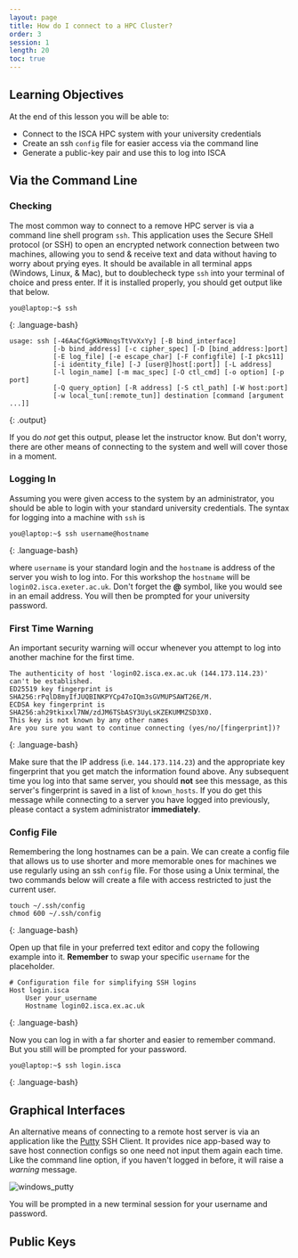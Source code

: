 ```yaml
---
layout: page
title: How do I connect to a HPC Cluster?
order: 3
session: 1
length: 20
toc: true
---
```


## Learning Objectives

At the end of this lesson you will be able to:

- Connect to the ISCA HPC system with your university credentials
- Create an ssh `config` file for easier access via the command line
- Generate a public-key pair and use this to log into ISCA

## Via the Command Line

### Checking 
The most common way to connect to a remove HPC server is via a command line shell program `ssh`. This application uses the Secure SHell protocol (or SSH) to open an encrypted network connection between two machines, allowing you to send & receive text and data without having to worry about prying eyes. It should be available in all terminal apps (Windows, Linux, & Mac), but to doublecheck type `ssh` into your terminal of choice and press enter. If it is installed properly, you should get output like that below.

~~~
you@laptop:~$ ssh
~~~
{: .language-bash}

~~~
usage: ssh [-46AaCfGgKkMNnqsTtVvXxYy] [-B bind_interface]
           [-b bind_address] [-c cipher_spec] [-D [bind_address:]port]
           [-E log_file] [-e escape_char] [-F configfile] [-I pkcs11]
           [-i identity_file] [-J [user@]host[:port]] [-L address]
           [-l login_name] [-m mac_spec] [-O ctl_cmd] [-o option] [-p port]
           [-Q query_option] [-R address] [-S ctl_path] [-W host:port]
           [-w local_tun[:remote_tun]] destination [command [argument ...]]
~~~
{: .output}

If you do *not* get this output, please let the instructor know. But don't worry, there are other means of connecting to the system and well will cover those in a moment.

### Logging In

Assuming you were given access to the system by an administrator, you should be able to login with your standard university credentials. The syntax for logging into a machine with `ssh` is 
~~~
you@laptop:~$ ssh username@hostname
~~~
{: .language-bash}

where `username` is your standard login and the `hostname` is address of the server you wish to log into. For this workshop the `hostname` will be `login02.isca.exeter.ac.uk`. Don't forget the **@** symbol, like you would see in an email address. You will then be prompted for your university password.

### First Time Warning
An important security warning will occur whenever you attempt to log into another machine for the first time. 
~~~
The authenticity of host 'login02.isca.ex.ac.uk (144.173.114.23)' can't be established.
ED25519 key fingerprint is SHA256:rPqlD8myIfJUQBINKPYCp47oIQm3sGVMUPSAWT26E/M.
ECDSA key fingerprint is SHA256:ah29tkixxl7NW/zdJM6TSbASY3UyLsKZEKUMMZSD3X0.
This key is not known by any other names
Are you sure you want to continue connecting (yes/no/[fingerprint])?

~~~
{: .language-bash}

Make sure that the IP address (i.e. `144.173.114.23`) and the appropriate key fingerprint that you get match the information found above. Any subsequent time you log into that same server, you should **not** see this message, as this server's fingerprint is saved in a list of `known_hosts`. If you do get this message while connecting to a server you have logged into previously, please contact a system administrator **immediately**.

### Config File

Remembering the long hostnames can be a pain. We can create a config file that allows us to use shorter and more memorable ones for machines we use regularly using an ssh `config` file. For those using a Unix terminal, the two commands below will create a file with access restricted to just the current user.
~~~
touch ~/.ssh/config
chmod 600 ~/.ssh/config
~~~
{: .language-bash}

Open up that file in your preferred text editor and copy the following example into it. **Remember** to swap your specific `username` for the placeholder.
~~~
# Configuration file for simplifying SSH logins
Host login.isca
    User your_username
    Hostname login02.isca.ex.ac.uk
~~~
{: .language-bash}

Now you can log in with a far shorter and easier to remember command. But you still will be prompted for your password.
~~~
you@laptop:~$ ssh login.isca
~~~
{: .language-bash}


## Graphical Interfaces

An alternative means of connecting to a remote host server is via an application like the [Putty](https://putty.org/) SSH Client. It provides nice app-based way to save host connection configs so one need not input them again each time. Like the command line option, if you haven't logged in before, it will raise a *warning* message.

![windows_putty](https://user-images.githubusercontent.com/8397376/205663438-a01c2b95-fd93-448f-bc0b-f735b9733538.png)

You will be prompted in a new terminal session for your username and password.


## Public Keys
